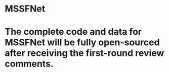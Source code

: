 # MSSFNet
# The complete code and data for MSSFNet will be fully open-sourced after receiving the first-round review comments.
